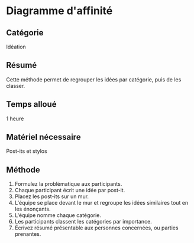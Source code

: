 Diagramme d'affinité
===

Catégorie
---
Idéation

Résumé
---
Cette méthode permet de regrouper les idées par catégorie, puis de les classer.

Temps alloué
---
1 heure

Matériel nécessaire
---
Post-its et stylos

Méthode
---
1. Formulez la problématique aux participants.
2. Chaque participant écrit une idée par post-it.
3. Placez les post-its sur un mur.
4. L'équipe se place devant le mur et regroupe les idées similaires tout en les énonçants.
5. L'équipe nomme chaque catégorie.
6. Les participants classent les catégories par importance.
7. Écrivez résumé présentable aux personnes concernées, ou parties prenantes.